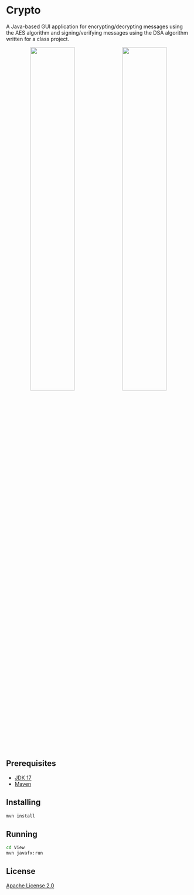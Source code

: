 # Crypto

A Java-based GUI application for encrypting/decrypting messages using the AES algorithm and signing/verifying messages using the DSA algorithm written for a class project.

<p align="center">
	<img src="https://user-images.githubusercontent.com/33803413/236909522-e819ceac-fb56-41fb-ae90-156325804cd9.png" width="49%" />
	<img src="https://user-images.githubusercontent.com/33803413/236909613-dc6a0333-dd66-408c-8234-5c20924991ec.png" width="49%" />
</p>

## Prerequisites

* [JDK 17](https://www.oracle.com/java/technologies/javase/jdk17-archive-downloads.html)
* [Maven](https://maven.apache.org/download.cgi)

## Installing

```sh
mvn install
```

## Running

```sh
cd View
mvn javafx:run
```

## License

[Apache License 2.0](https://github.com/wadiim/crypto/blob/master/LICENSE)
